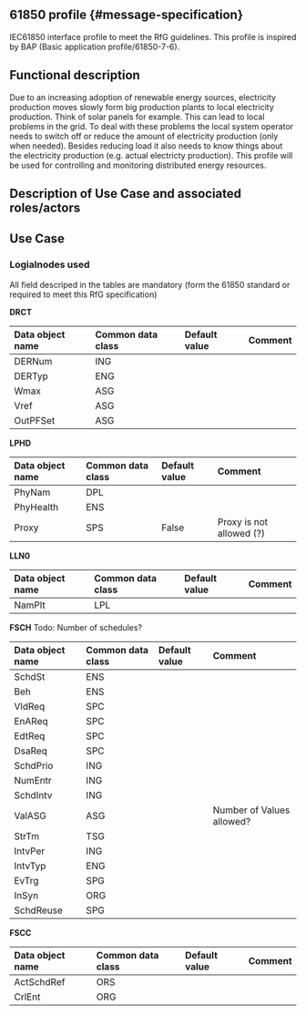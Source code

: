 ## 61850 profile {#message-specification}

IEC61850 interface profile to meet the RfG guidelines. This profile is inspired by BAP (Basic application profile/61850-7-6).

## Functional description
Due to an increasing adoption of renewable energy sources, electricity production moves slowly form big production plants to local electricity production. Think of solar panels for example. This can lead to local problems in the grid. To deal with these problems the local system operator needs to switch off or reduce the amount of electricity production (only when needed). Besides reducing load it also needs to know things about the electricity production (e.g. actual electricty production). This profile will be used for controlling and monitoring distributed energy resources.

## Description of Use Case and associated roles/actors

## Use Case

### Logialnodes used
All field descriped in the tables are mandatory (form the 61850 standard or required to meet this RfG specification)

**DRCT**

|Data object name |Common data class | Default value | Comment |
|:--|:--|:--|:--|
|DERNum| ING|
|DERTyp| ENG|
|Wmax|ASG|
|Vref| ASG|
|OutPFSet|ASG|
	
	
**LPHD**

|Data object name| Common data class|Default value | Comment |
|:--|:--|:--|:--|
|PhyNam| DPL|||
|PhyHealth| ENS|||
|Proxy|	SPS| False | Proxy is not allowed (?)|
	
	
**LLN0**

|Data object name|Common data class| Default value | Comment |
|:--|:--|:--|:--|	
|NamPlt	|LPL|	


**FSCH**
Todo: Number of schedules?

|Data object name|Common data class| Default value | Comment |
|:--|:--|:--|:--|
|SchdSt	|ENS|
|Beh| ENS|
|VldReq| SPC|
|EnAReq| SPC|
|EdtReq	|SPC|
|DsaReq| SPC|
|SchdPrio| ING|
|NumEntr| ING|
|SchdIntv| ING|
|ValASG| ASG||Number of Values allowed?|
|StrTm|	TSG|
|IntvPer| ING|
|IntvTyp| ENG|
|EvTrg|	SPG|
|InSyn|	ORG|
|SchdReuse|SPG|
	
	
**FSCC**

|Data object name|Common data class| Default value | Comment |
|:--|:--|:--|:--|
|ActSchdRef| ORS|||
|CrlEnt| ORG|||




